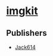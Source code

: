 # [imgkit](https://pypi.org/project/imgkit)



## Publishers
- [Jack614](https://pypi.org/user/Jack614)


